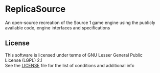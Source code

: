 # ReplicaSource

An open-source recreation of the Source 1 game engine using the publicly available code, engine interfaces and specifications

## License

This software is licensed under terms of GNU Lesser General Public License (LGPL) 2.1  
See the [LICENSE](LICENSE.md) file for the list of conditions and additional info